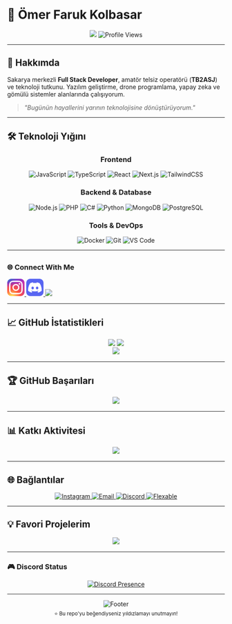 # 💫 Ömer Faruk Kolbasar

<div align="center">
<img src="https://readme-typing-svg.herokuapp.com?font=Fira+Code&weight=500&size=40&pause=1000&color=3F00F7&center=true&vCenter=true&random=false&width=600&height=100&lines=Hi,+I'm+Ömer+Faruk+Kolbasar+%F0%9F%91%8B;
</div>

<div align="center">
  <img src="https://komarev.com/ghpvc/?username=omerfarukkolbasar&color=red&style=flat-square" alt="Profile Views" />
</div>

---

## 🚀 Hakkımda

Sakarya merkezli **Full Stack Developer**, amatör telsiz operatörü (**TB2ASJ**) ve teknoloji tutkunu. Yazılım geliştirme, drone programlama, yapay zeka ve gömülü sistemler alanlarında çalışıyorum.

> *"Bugünün hayallerini yarının teknolojisine dönüştürüyorum."*

---

## 🛠️ Teknoloji Yığını

<div align="center">

### Frontend
![JavaScript](https://img.shields.io/badge/JavaScript-F7DF1E?style=for-the-badge&logo=javascript&logoColor=black)
![TypeScript](https://img.shields.io/badge/TypeScript-3178C6?style=for-the-badge&logo=typescript&logoColor=white)
![React](https://img.shields.io/badge/React-61DAFB?style=for-the-badge&logo=react&logoColor=black)
![Next.js](https://img.shields.io/badge/Next.js-000000?style=for-the-badge&logo=nextdotjs&logoColor=white)
![TailwindCSS](https://img.shields.io/badge/Tailwind_CSS-38B2AC?style=for-the-badge&logo=tailwind-css&logoColor=white)

### Backend & Database
![Node.js](https://img.shields.io/badge/Node.js-339933?style=for-the-badge&logo=nodedotjs&logoColor=white)
![PHP](https://img.shields.io/badge/PHP-777BB4?style=for-the-badge&logo=php&logoColor=white)
![C#](https://img.shields.io/badge/C%23-239120?style=for-the-badge&logo=csharp&logoColor=white)
![Python](https://img.shields.io/badge/Python-3776AB?style=for-the-badge&logo=python&logoColor=white)
![MongoDB](https://img.shields.io/badge/MongoDB-47A248?style=for-the-badge&logo=mongodb&logoColor=white)
![PostgreSQL](https://img.shields.io/badge/PostgreSQL-336791?style=for-the-badge&logo=postgresql&logoColor=white)

### Tools & DevOps
![Docker](https://img.shields.io/badge/Docker-2496ED?style=for-the-badge&logo=docker&logoColor=white)
![Git](https://img.shields.io/badge/Git-F05032?style=for-the-badge&logo=git&logoColor=white)
![VS Code](https://img.shields.io/badge/VS_Code-007ACC?style=for-the-badge&logo=visual-studio-code&logoColor=white)

</div>

---


<h2></h2>

### 🌐 Connect With Me
<a href="https://www.instagram.com/ofkcoolbsr/" target="_blank">
    <img src="https://raw.githubusercontent.com/tandpfun/skill-icons/main/icons/Instagram.svg" width="40px">
</a>
<a href="https://discord.com/users/1067135718473863228" target="_blank">
    <img src="https://raw.githubusercontent.com/tandpfun/skill-icons/main/icons/Discord.svg" width="40px">
</a>
<a href="https://teymensel.com" target="_blank">
    <img src="https://encrypted-tbn0.gstatic.com/images?q=tbn:ANd9GcRBoa9pCa5ZTpV0k5-p5BUGMZqCcxS0MrKavQ&s" width="40px">
</a>

---

## 📈 GitHub İstatistikleri

<div align="center">
  <img height="180em" src="https://github-readme-stats.vercel.app/api?username=omerfarukkolbasar&show_icons=true&theme=radical&include_all_commits=true&count_private=true&hide_border=true&bg_color=0d1117&title_color=8000ff&icon_color=8000ff&text_color=c9d1d9"/>
  <img height="180em" src="https://github-readme-stats.vercel.app/api/top-langs/?username=omerfarukkolbasar&layout=compact&langs_count=8&theme=radical&hide_border=true&bg_color=0d1117&title_color=8000ff&text_color=c9d1d9"/>
</div>

<div align="center">
  <img src="https://github-readme-streak-stats.herokuapp.com/?user=omerfarukkolbasar&theme=radical&hide_border=true&background=0d1117&stroke=8000ff&ring=8000ff&fire=ff6b6b&currStreakLabel=8000ff"/>
</div>

---

## 🏆 GitHub Başarıları

<div align="center">
  <img src="https://github-profile-trophy.vercel.app/?username=omerfarukkolbasar&theme=radical&no-frame=true&no-bg=true&margin-w=4&row=2&column=4"/>
</div>

---

## 📊 Katkı Aktivitesi

<div align="center">
  <img src="https://github-readme-activity-graph.vercel.app/graph?username=omerfarukkolbasar&bg_color=0d1117&color=8000ff&line=8000ff&point=ff6b6b&area=true&hide_border=true"/>
</div>

---

## 🌐 Bağlantılar

<div align="center">
  <a href="https://www.instagram.com/ofkcoolbsr" target="_blank">
    <img src="https://img.shields.io/badge/Instagram-E4405F?style=for-the-badge&logo=instagram&logoColor=white" alt="Instagram"/>
  </a>
  <a href="mailto:contact@teymensel.com" target="_blank">
    <img src="https://img.shields.io/badge/Email-D14836?style=for-the-badge&logo=gmail&logoColor=white" alt="Email"/>
  </a>
  <a href="https://discord.com/users/1067135718473863228" target="_blank">
    <img src="https://img.shields.io/badge/Discord-7289DA?style=for-the-badge&logo=discord&logoColor=white" alt="Discord"/>
  </a>
  <a href="https://flexable.teymensel.com" target="_blank">
    <img src="https://img.shields.io/badge/Flexable-8000FF?style=for-the-badge&logo=link&logoColor=white" alt="Flexable"/>
  </a>
</div>

---

## 💡 Favori Projelerim

<div align="center">
  <a href="https://github.com/omerfarukkolbasar/flexable">
    <img src="https://github-readme-stats.vercel.app/api/pin/?username=omerfarukkolbasar&repo=flexable&theme=radical&hide_border=true&bg_color=0d1117&title_color=8000ff&text_color=c9d1d9"/>
  </a>
</div>

---


### 🎮 Discord Status
<p align="center">
  <a href="https://discord.com/users/1067135718473863228">
    <img src="https://lanyard.cnrad.dev/api/1067135718473863228" alt="Discord Presence" />
  </a>
</p>


---

<div align="center">
  <img src="https://readme-typing-svg.herokuapp.com?font=Fira+Code&weight=500&size=24&pause=1000&color=8000ff&center=true&vCenter=true&width=400&lines=Thanks+for+visiting!+%F0%9F%98%8A;Let's+build+something+amazing!" alt="Footer"/>
</div>

<div align="center">
  <sub>⭐ Bu repo'yu beğendiyseniz yıldızlamayı unutmayın!</sub>
</div>
